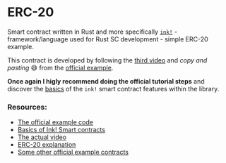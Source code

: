 # ERC-20

Smart contract written in Rust and more specifically [`ink!`](https://use.ink/how-it-works) - framework/language used for Rust SC development - simple ERC-20 example.

This contract is developed by following the [third video](https://www.youtube.com/watch?v=-nkua3v72Vc&list=PL7mnz6eNKsYlLiLfhDKtVjdSb59cBZPVL&index=3&t=301s) and _copy and pasting_ 😅 from the [official example](https://github.com/paritytech/ink-examples/tree/main/erc20).

**Once again I higly recommend doing the official tutorial steps** and discover the [basics](https://use.ink/basics/contract-template) of the `ink!` smart contract features within the library.

### Resources:

- [The official example code](https://github.com/paritytech/ink-examples/tree/main/erc20)
- [Basics of Ink! Smart contracts](https://use.ink/basics/contract-template)
- [The actual video](https://www.youtube.com/watch?v=-nkua3v72Vc&list=PL7mnz6eNKsYlLiLfhDKtVjdSb59cBZPVL&index=3&t=301s)
- [ERC-20 explanation](https://www.bitcoin.com/get-started/what-are-erc-20-tokens/)
- [Some other official example contracts](https://use.ink/examples/smart-contracts/)

